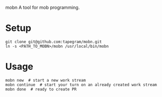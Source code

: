 mobn
A tool for mob programming.

# Setup

```
git clone git@github.com:tapegram/mobn.git
ln -s <PATH_TO_MOBN>/mobn /usr/local/bin/mobn
```

# Usage

```
mobn new  # start a new work stream
mobn continue  # start your turn on an already created work stream
mobn done  # ready to create PR
```
